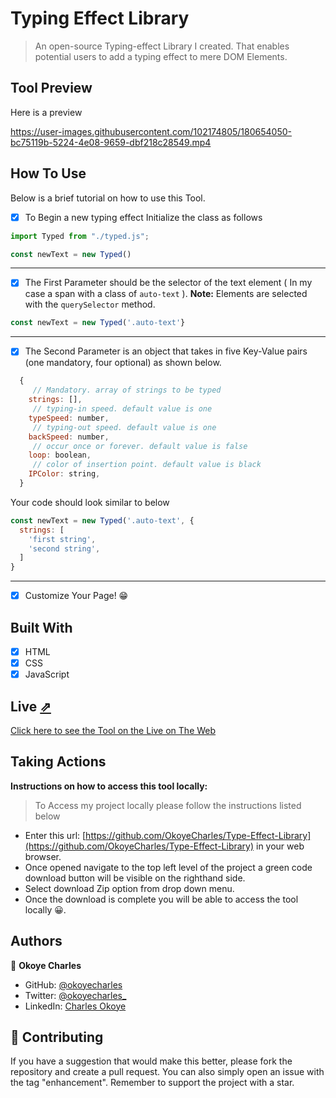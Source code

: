 # Typing Effect Library

> An open-source Typing-effect Library I created. That enables potential users to add a typing effect to mere DOM Elements.

## Tool Preview
Here is a preview

https://user-images.githubusercontent.com/102174805/180654050-bc75119b-5224-4e08-9659-dbf218c28549.mp4



## How To Use
Below is a brief tutorial on how to use this Tool.
- [x] To Begin a new typing effect Initialize the class as follows
```javascript
import Typed from "./typed.js";

const newText = new Typed()
```
---
- [x] The First Parameter should be the selector of the text element ( In my case a span with a class of `auto-text` ).
**Note:** Elements are selected with the `querySelector` method.
```javascript
const newText = new Typed('.auto-text'}
```
---
- [x] The Second Parameter is an object that takes in five Key-Value pairs (one mandatory, four optional) as shown below.
```javascript
  {
     // Mandatory. array of strings to be typed
    strings: [],
     // typing-in speed. default value is one
    typeSpeed: number,
     // typing-out speed. default value is one
    backSpeed: number,
     // occur once or forever. default value is false
    loop: boolean,
     // color of insertion point. default value is black
    IPColor: string,
  }
```
Your code should look similar to below
```javascript
const newText = new Typed('.auto-text', {
  strings: [
    'first string',
    'second string',
  ]
}
```
---
- [x] Customize Your Page! 😁


## Built With

  - [x] HTML
  - [x] CSS
  - [x] JavaScript

## Live [⇗](https://okoyecharles.github.io/Type-Effect-Library/)

[Click here to see the Tool on the Live on The Web](https://okoyecharles.github.io/Type-Effect-Library/)


## Taking Actions
**Instructions on how to access this tool locally:** 
> To Access my project locally please follow the instructions listed below
- Enter this url: [https://github.com/OkoyeCharles/Type-Effect-Library](https://github.com/OkoyeCharles/Type-Effect-Library) in your web browser.
- Once opened navigate to the top left level of the project a green code download button will be visible on the righthand side.
- Select download Zip option from drop down menu.
- Once the download is complete you will be able to access the tool locally 😀. 

## Authors

👤 **Okoye Charles**

- GitHub: [@okoyecharles](https://github.com/okoyecharles)
- Twitter: [@okoyecharles_](https://twitter.com/okoyecharles_)
- LinkedIn: [Charles Okoye](https://linkedin.com/in/charles-okoye-633374236/)


## 🤝 Contributing

If you have a suggestion that would make this better, please fork the repository and create a pull request. You can also simply open an issue with the tag "enhancement". Remember to support the project with a star. 
